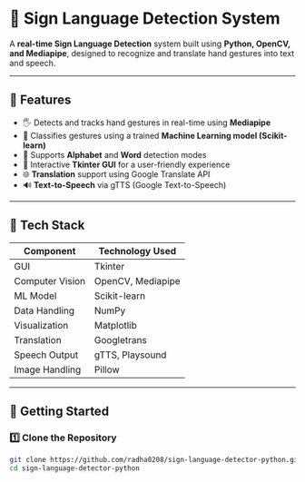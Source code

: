# 🤟 Sign Language Detection System

A **real-time Sign Language Detection** system built using **Python, OpenCV, and Mediapipe**, designed to recognize and translate hand gestures into text and speech.

---

## 🧠 Features

- 🖐️ Detects and tracks hand gestures in real-time using **Mediapipe**
- 🤖 Classifies gestures using a trained **Machine Learning model (Scikit-learn)**
- 🔡 Supports **Alphabet** and **Word** detection modes
- 🎨 Interactive **Tkinter GUI** for a user-friendly experience
- 🌐 **Translation** support using Google Translate API
- 🔊 **Text-to-Speech** via gTTS (Google Text-to-Speech)

---

## 🧰 Tech Stack

| Component        | Technology Used         |
|------------------|--------------------------|
| GUI              | Tkinter                  |
| Computer Vision  | OpenCV, Mediapipe        |
| ML Model         | Scikit-learn             |
| Data Handling    | NumPy                    |
| Visualization    | Matplotlib               |
| Translation      | Googletrans              |
| Speech Output    | gTTS, Playsound          |
| Image Handling   | Pillow                   |

---

## 🚀 Getting Started

### 1️⃣ Clone the Repository
```bash
git clone https://github.com/radha0208/sign-language-detector-python.git
cd sign-language-detector-python
